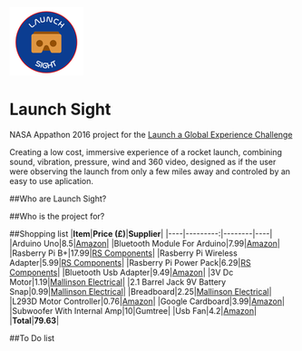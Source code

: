 ![logo:](https://github.com/james-dewes/launch-sight/blob/master/launch%20sight%20logo%20small.png)
# Launch Sight 
NASA Appathon 2016 project for the [Launch a Global Experience Challenge](https://2016.spaceappschallenge.org/challenges/space-station/launch-a-global-experience "Global Experience Challenge")

Creating a low cost, immersive experience of a rocket launch, combining sound, vibration, pressure, wind and 360 video, designed as if the user were observing the launch from only a few miles away and controled by an easy to use aplication.

##Who are Launch Sight?

##Who is the project for?

##Shopping list
|**Item**|**Price (£)**|**Supplier**|
|----|---------:|--------|----|
|Arduino Uno|8.5|[Amazon](https://www.amazon.co.uk/gp/product/B00PHY3HH2/ref=oh_aui_detailpage_o01_s00?ie=UTF8&psc=1)|
|Bluetooth Module For Arduino|7.99|[Amazon](https://www.amazon.co.uk/gp/product/B00PL7SNQK/ref=oh_aui_detailpage_o01_s00?ie=UTF8&psc=1)|
|Rasberry Pi B+|17.99|[RS Components](http://uk.rs-online.com/web/p/processor-microcontroller-development-kits/8111284/)|
|Rasberry Pi Wireless Adapter|5.99|[RS Components](http://uk.rs-online.com/web/p/wireless-adapters/8920012/)|
|Rasberry Pi Power Pack|6.29|[RS Components](http://uk.rs-online.com/web/p/plug-in-power-supply/9098135/)|
|Bluetooth Usb Adapter|9.49|[Amazon](https://www.amazon.co.uk/gp/product/B00MTBZY4A/ref=oh_aui_detailpage_o01_s00?ie=UTF8&psc=1)|
|3V Dc Motor|1.19|[Mallinson Electrical](http://www.mallinson-electrical.com/motor-3v-dc-13-000-rpm.html)|
|2.1 Barrel Jack 9V Battery Snap|0.99|[Mallinson Electrical](http://www.mallinson-electrical.com/batteries-holders-130/pp3-9v-battery-clip-to-5-5-2-1mm-barrel-jack-for-arduino-and-cctv.html)|
|Breadboard|2.25|[Mallinson Electrical](http://www.mallinson-electrical.com/400-point-solderless-prototyping-breadboard-white.html)|
|L293D Motor Controller|0.76|[Amazon](https://www.amazon.co.uk/gp/product/B011TZ05JK/ref=oh_aui_detailpage_o01_s00?ie=UTF8&psc=1)|
|Google Cardboard|3.99|[Amazon](https://www.amazon.co.uk/gp/product/B018QPYU4M/ref=oh_aui_detailpage_o00_s00?ie=UTF8&psc=1)|
|Subwoofer With Internal Amp|10|Gumtree|
|Usb Fan|4.2|[Amazon](https://www.amazon.co.uk/Desktop-Power-Laptop-Table-BuyinCoins/dp/B005GYU8H0/ref=sr_1_5?ie=UTF8&qid=1461668516&sr=8-5&keywords=usb+desk+fan)|
|**Total**|**79.63**|


##To Do list
